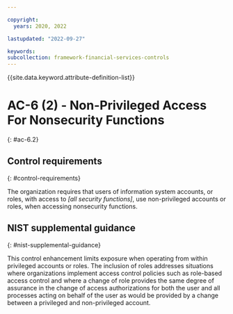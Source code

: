 ```yaml
---

copyright:
  years: 2020, 2022

lastupdated: "2022-09-27"

keywords: 
subcollection: framework-financial-services-controls
---
```


{{site.data.keyword.attribute-definition-list}}

         
# AC-6 (2) - Non-Privileged Access For Nonsecurity Functions
{: #ac-6.2}

## Control requirements
{: #control-requirements}

The organization requires that users of information system accounts, or roles, with access to _[all security functions]_, use non-privileged accounts or roles, when accessing nonsecurity functions.

## NIST supplemental guidance
{: #nist-supplemental-guidance}

This control enhancement limits exposure when operating from within privileged accounts or roles. The inclusion of roles addresses situations where organizations implement access control policies such as role-based access control and where a change of role provides the same degree of assurance in the change of access authorizations for both the user and all processes acting on behalf of the user as would be provided by a change between a privileged and non-privileged account.



